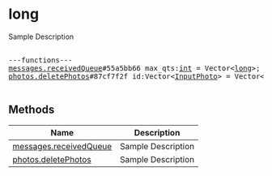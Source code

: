 # long

Sample Description

<pre>

---functions---
<a href="../method/messages.receivedQueue">messages.receivedQueue</a>#55a5bb66 max_qts:<a href="../type/int.md">int</a> = Vector&lt;<a href="../type/long.md">long</a>&gt;;
<a href="../method/photos.deletePhotos">photos.deletePhotos</a>#87cf7f2f id:Vector&lt;<a href="../type/InputPhoto.md">InputPhoto</a>&gt; = Vector&lt;<a href="../type/long.md">long</a>&gt;;

</pre>


## Methods

| Name | Description |
|------|-------------|
| [messages.receivedQueue](../method/messages.receivedQueue.md) | Sample Description |
| [photos.deletePhotos](../method/photos.deletePhotos.md) | Sample Description |
